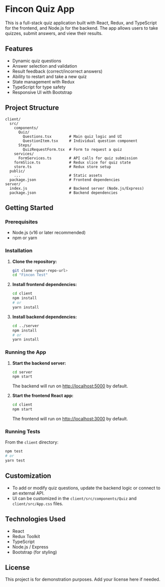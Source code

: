 # Fincon Quiz App

This is a full-stack quiz application built with React, Redux, and TypeScript for the frontend, and Node.js for the backend. The app allows users to take quizzes, submit answers, and view their results.

## Features

- Dynamic quiz questions
- Answer selection and validation
- Result feedback (correct/incorrect answers)
- Ability to restart and take a new quiz
- State management with Redux
- TypeScript for type safety
- Responsive UI with Bootstrap

## Project Structure

```
client/
  src/
    components/
      Quiz/
        Questions.tsx        # Main quiz logic and UI
        QuestionItem.tsx     # Individual question component
      Steps/
        QuizRequestForm.tsx  # Form to request a quiz
    services/
      FormServices.ts        # API calls for quiz submission
    formSlice.ts             # Redux slice for quiz state
    store.ts                 # Redux store setup
  public/
    ...                      # Static assets
  package.json               # Frontend dependencies
server/
  index.js                   # Backend server (Node.js/Express)
  package.json               # Backend dependencies
```

## Getting Started

### Prerequisites
- Node.js (v16 or later recommended)
- npm or yarn

### Installation

1. **Clone the repository:**
   ```sh
   git clone <your-repo-url>
   cd "Fincon Test"
   ```

2. **Install frontend dependencies:**
   ```sh
   cd client
   npm install
   # or
   yarn install
   ```

3. **Install backend dependencies:**
   ```sh
   cd ../server
   npm install
   # or
   yarn install
   ```

### Running the App

1. **Start the backend server:**
   ```sh
   cd server
   npm start
   ```
   The backend will run on [http://localhost:5000](http://localhost:5000) by default.

2. **Start the frontend React app:**
   ```sh
   cd client
   npm start
   ```
   The frontend will run on [http://localhost:3000](http://localhost:3000) by default.

### Running Tests

From the `client` directory:
```sh
npm test
# or
yarn test
```

## Customization
- To add or modify quiz questions, update the backend logic or connect to an external API.
- UI can be customized in the `client/src/components/Quiz` and `client/src/App.css` files.

## Technologies Used
- React
- Redux Toolkit
- TypeScript
- Node.js / Express
- Bootstrap (for styling)

## License
This project is for demonstration purposes. Add your license here if needed.
